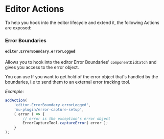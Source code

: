 # Editor Actions

To help you hook into the editor lifecycle and extend it, the following Actions are exposed:

### Error Boundaries

#### `editor.ErrorBoundary.errorLogged`

Allows you to hook into the editor Error Boundaries' `componentDidCatch` and gives you access to the error object.

You can use If you want to get hold of the error object that's handled by the boundaries, i.e to send them to an external error tracking tool.

_Example_:

```js
addAction(
	'editor.ErrorBoundary.errorLogged',
	'mu-plugin/error-capture-setup',
	( error ) => {
		// error is the exception's error object
		ErrorCaptureTool.captureError( error );
	}
);
```
